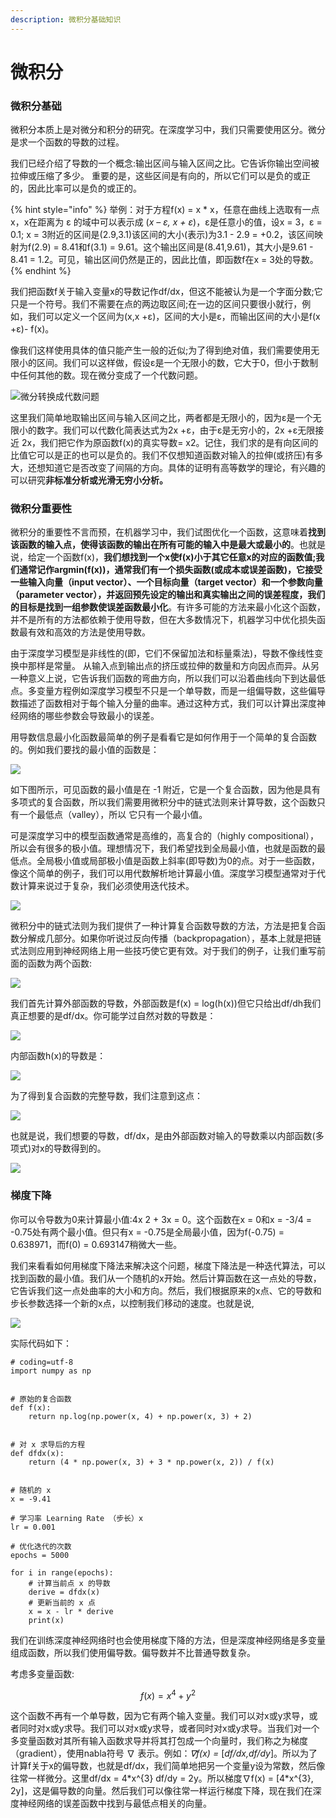 ```yaml
---
description: 微积分基础知识
---
```


# 微积分

### 微积分基础

微积分本质上是对微分和积分的研究。在深度学习中，我们只需要使用区分。微分是求一个函数的导数的过程。

我们已经介绍了导数的一个概念:输出区间与输入区间之比。它告诉你输出空间被拉伸或压缩了多少。 重要的是，这些区间是有向的，所以它们可以是负的或正的，因此比率可以是负的或正的。

{% hint style="info" %}
举例：对于方程f\(x\) = x \* x，任意在曲线上选取有一点x，x在距离为 ε 的域中可以表示成 \(_x – ε, x + ε_\)，ε是任意小的值，设x = 3，ε = 0.1; x = 3附近的区间是\(2.9,3.1\)该区间的大小\(表示\)为3.1 - 2.9 = +0.2，该区间映射为f\(2.9\) = 8.41和f\(3.1\) = 9.61。这个输出区间是\(8.41,9.61\)，其大小是9.61 - 8.41 = 1.2。可见，输出区间仍然是正的，因此比值，即函数f在x = 3处的导数。
{% endhint %}

我们把函数f关于输入变量x的导数记作df/dx，但这不能被认为是一个字面分数;它只是一个符号。我们不需要在点的两边取区间;在一边的区间只要很小就行，例如，我们可以定义一个区间为\(x,x +ε\)，区间的大小是ε，而输出区间的大小是f\(x +ε\)- f\(x\)。

像我们这样使用具体的值只能产生一般的近似;为了得到绝对值，我们需要使用无限小的区间。我们可以这样做，假设ε是一个无限小的数，它大于0，但小于数制中任何其他的数。现在微分变成了一个代数问题。

![&#x5FAE;&#x5206;&#x8F6C;&#x6362;&#x6210;&#x4EE3;&#x6570;&#x95EE;&#x9898;](../../.gitbook/assets/image%20%2811%29.png)

这里我们简单地取输出区间与输入区间之比，两者都是无限小的，因为ε是一个无限小的数字。我们可以代数化简表达式为2x +ε，由于ε是无穷小的，2x +ε无限接近 2x，我们把它作为原函数f\(x\)的真实导数= x2。记住，我们求的是有向区间的比值它可以是正的也可以是负的。我们不仅想知道函数对输入的拉伸\(或挤压\)有多大，还想知道它是否改变了间隔的方向。具体的证明有高等数学的理论，有兴趣的可以研究**非标准分析或光滑无穷小分析。**

### 微积分重要性

微积分的重要性不言而预，在机器学习中，我们试图优化一个函数，这意味着**找到该函数的输入点，使得该函数的输出在所有可能的输入中是最大或最小的**。也就是说，给定一个函数f\(x\)，**我们想找到一个x使f\(x\)小于其它任意x的对应的函数值;我们通常记作argmin\(f\(x\)\)，通常我们有一个损失函数\(或成本或误差函数\)，它接受一些输入向量（input vector）、一个目标向量（target vector）和一个参数向量（parameter vector），并返回预先设定的输出和真实输出之间的误差程度，我们的目标是找到一组参数使误差函数最小化**。有许多可能的方法来最小化这个函数，并不是所有的方法都依赖于使用导数，但在大多数情况下，机器学习中优化损失函数最有效和高效的方法是使用导数。

由于深度学习模型是非线性的\(即，它们不保留加法和标量乘法\)，导数不像线性变换中那样是常量。 从输入点到输出点的挤压或拉伸的数量和方向因点而异。从另一种意义上说，它告诉我们函数的弯曲方向，所以我们可以沿着曲线向下到达最低点。多变量方程例如深度学习模型不只是一个单导数，而是一组偏导数，这些偏导数描述了函数相对于每个输入分量的曲率。通过这种方式，我们可以计算出深度神经网络的哪些参数会导致最小的误差。

用导数信息最小化函数最简单的例子是看看它是如何作用于一个简单的复合函数的。例如我们要找的最小值的函数是：

![](../../.gitbook/assets/image%20%2815%29.png)

如下图所示，可见函数的最小值是在 -1 附近，它是一个复合函数，因为他是具有多项式的复合函数，所以我们需要用微积分中的链式法则来计算导数，这个函数只有一个最低点（valley），所以 它只有一个最小值。

可是深度学习中的模型函数通常是高维的，高复合的（highly compositional），所以会有很多的极小值。理想情况下，我们希望找到全局最小值，也就是函数的最低点。全局极小值或局部极小值是函数上斜率\(即导数\)为0的点。对于一些函数，像这个简单的例子，我们可以用代数解析地计算最小值。深度学习模型通常对于代数计算来说过于复杂，我们必须使用迭代技术。

![](../../.gitbook/assets/image%20%2812%29.png)

微积分中的链式法则为我们提供了一种计算复合函数导数的方法，方法是把复合函数分解成几部分。如果你听说过反向传播（backpropagation），基本上就是把链式法则应用到神经网络上用一些技巧使它更有效。对于我们的例子，让我们重写前面的函数为两个函数:

![](../../.gitbook/assets/image%20%2818%29.png)

我们首先计算外部函数的导数，外部函数是f\(x\) = log\(h\(x\)\)但它只给出df/dh我们真正想要的是df/dx。你可能学过自然对数的导数是：

![](../../.gitbook/assets/image%20%2814%29.png)

内部函数h\(x\)的导数是：

![](../../.gitbook/assets/image%20%2819%29.png)

为了得到复合函数的完整导数，我们注意到这点：

![](../../.gitbook/assets/image%20%2816%29.png)

也就是说，我们想要的导数，df/dx，是由外部函数对输入的导数乘以内部函数\(多项式\)对x的导数得到的。

![](../../.gitbook/assets/image%20%2821%29.png)

### 梯度下降

你可以令导数为0来计算最小值:4x 2 + 3x = 0。这个函数在x = 0和x = -3/4 = -0.75处有两个最小值。但只有x = -0.75是全局最小值，因为f\(-0.75\) = 0.638971，而f\(0\) = 0.693147稍微大一些。

我们来看看如何用梯度下降法来解决这个问题，梯度下降法是一种迭代算法，可以找到函数的最小值。我们从一个随机的x开始。然后计算函数在这一点处的导数，它告诉我们这一点处曲率的大小和方向。然后，我们根据原来的x点、它的导数和步长参数选择一个新的x点，以控制我们移动的速度。也就是说,

![](../../.gitbook/assets/image%20%2820%29.png)

实际代码如下：

```text
# coding=utf-8
import numpy as np


# 原始的复合函数
def f(x):
    return np.log(np.power(x, 4) + np.power(x, 3) + 2)


# 对 x 求导后的方程
def dfdx(x):
    return (4 * np.power(x, 3) + 3 * np.power(x, 2)) / f(x)


# 随机的 x
x = -9.41

# 学习率 Learning Rate （步长）x
lr = 0.001

# 优化迭代的次数
epochs = 5000

for i in range(epochs):
    # 计算当前点 x 的导数
    derive = dfdx(x)
    # 更新当前的 x 点
    x = x - lr * derive
    print(x)
```

我们在训练深度神经网络时也会使用梯度下降的方法，但是深度神经网络是多变量组成函数，所以我们使用偏导数。偏导数并不比普通导数复杂。

考虑多变量函数:

$$
f(x) = x^{4} + y^{2}
$$

这个函数不再有一个单导数，因为它有两个输入变量。我们可以对x或y求导，或者同时对x或y求导。我们可以对x或y求导，或者同时对x或y求导。当我们对一个多变量函数对其所有输入函数求导并将其打包成一个向量时，我们称之为梯度（gradient），使用nabla符号 ∇ 表示。例如：_∇f\(x\) =_ \[_df/dx,df/dy_\]。所以为了计算f关于x的偏导数，也就是df/dx，我们简单地把另一个变量y设为常数，然后像往常一样微分。这里df/dx = 4\*x^{3} df/dy = 2y。所以梯度∇f\(x\) = \[4\*x^{3}, 2y\]，这是偏导数的向量。然后我们可以像往常一样运行梯度下降，现在我们在深度神经网络的误差函数中找到与最低点相关的向量。









